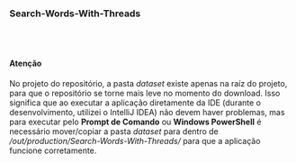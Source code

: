 <h3><b>Search-Words-With-Threads</b></h3><br><br>

<h4><b>Atenção</b></h4>No projeto do repositório, a pasta <i>dataset</i> existe apenas na raíz do projeto, para que o repositório se torne mais leve no momento do download.
Isso significa que ao executar a aplicação diretamente da IDE (durante o desenvolvimento, utilizei o IntelliJ IDEA) não devem haver problemas, mas para executar pelo <b>Prompt de Comando</b> ou <b>Windows PowerShell</b> é necessário mover/copiar a pasta <i>dataset</i> para dentro de <i>/out/production/Search-Words-With-Threads/</i> para que a aplicação funcione corretamente.

